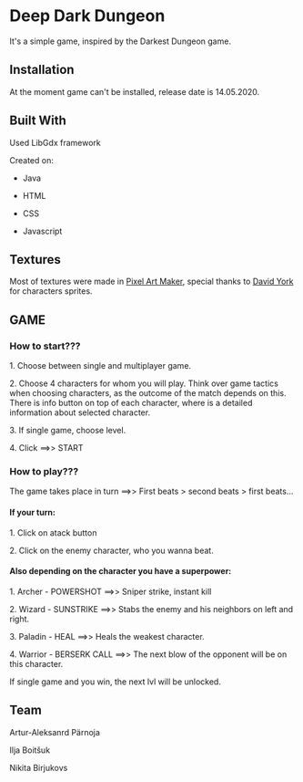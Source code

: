 <h1>Deep Dark Dungeon</h1>

<p>It's a simple game, inspired by the Darkest Dungeon game.</p>

<h2>Installation</h2>

<p>At the moment game can't be installed, release date is 14.05.2020.</p>

<h2>Built With</h2>

<p>Used LibGdx framework</h5>
<p>Created on:</p>
<ul>
<li><p>Java</p></li>
<li><p>HTML</p></li>
<li><p>CSS</p></li>
<li><p>Javascript</p></li>
</ul>

<h2>Textures</h2>
<p>Most of textures were made in <a href="http://pixelartmaker.com">Pixel Art Maker</a>, special thanks to <a href="https://www.gamasutra.com/blogs/author/DavidYork/1013700/">David York</a> for characters sprites.</p>
<h2>GAME</h2>
<h3>How to start???</h3>
<p>1. Choose between single and multiplayer game.</p>
<p>2. Сhoose 4 characters for whom you will play. Think over game tactics when choosing characters, as the outcome of the match depends on this. There is info button on top of each character, where is a detailed information about selected character.</p>
<p>3. If single game, choose level.</p>
<p>4. Click ==&gt;&gt; START</p>
<h3>How to play???</h3>
<p>The game takes place in turn ==&gt;&gt; First beats &gt; second beats &gt; first beats...</p>
<h4>If your turn:</h4>
<p>1. Click on atack button</p>
<p>2. Click on the enemy character, who you wanna beat.</p>
<h4>Also depending on the character you have a superpower:</h4>
<p>1. Archer - POWERSHOT ==&gt;&gt; Sniper strike, instant kill</p>
<p>2. Wizard - SUNSTRIKE ==&gt;&gt; Stabs the enemy and his neighbors on left and right.</p>
<p>3. Paladin - HEAL ==&gt;&gt; Heals the weakest character.</p>
<p>4. Warrior - BERSERK CALL ==&gt;&gt; The next blow of the opponent will be on this character.</p>
<p>If single game and you win, the next lvl will be unlocked.</p>

<h2>Team</h2>

<p>Artur-Aleksanrd Pärnoja</p>
<p>Ilja Boitšuk</p>
<p>Nikita Birjukovs</p>